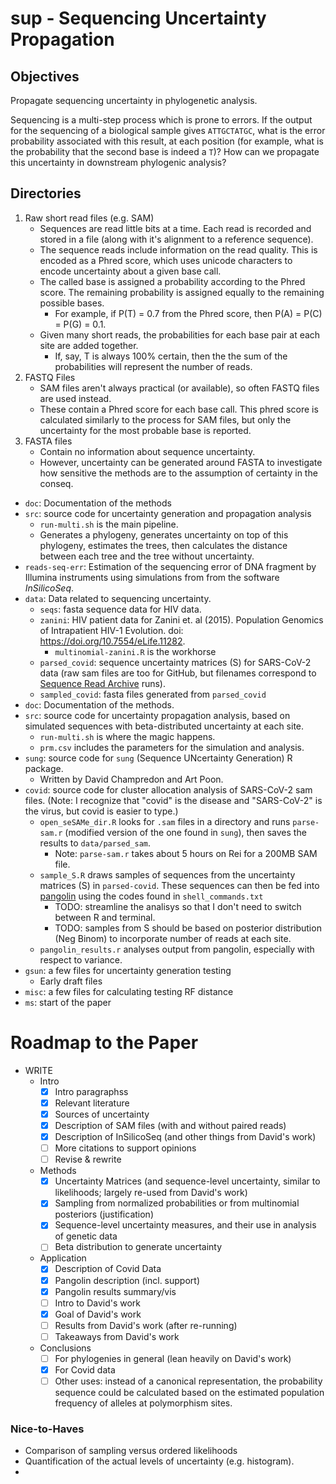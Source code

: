 # sup - Sequencing Uncertainty Propagation

## Objectives

Propagate sequencing uncertainty in phylogenetic analysis.

Sequencing is a multi-step process which is prone to errors. If the output for the sequencing of a biological sample gives `ATTGCTATGC`, what is the error probability associated with this result, at each position (for example, what is the probability that the second base is indeed a `T`)? How can we propagate this uncertainty in downstream phylogenic analysis?

## Directories


1. Raw short read files (e.g. SAM)
    - Sequences are read little bits at a time. Each read is recorded and stored in a file (along with it's alignment to a reference sequence).
    - The sequence reads include information on the read quality. This is encoded as a Phred score, which uses unicode characters to encode uncertainty about a given base call.
    - The called base is assigned a probability according to the Phred score. The remaining probability is assigned equally to the remaining possible bases.
        - For example, if P(T) = 0.7 from the Phred score, then P(A) = P(C) = P(G) = 0.1.
    - Given many short reads, the probabilities for each base pair at each site are added together.
        - If, say, T is always 100% certain, then the the sum of the probabilities will represent the number of reads.
2. FASTQ Files
    - SAM files aren't always practical (or available), so often FASTQ files are used instead.
    - These contain a Phred score for each base call. This phred score is calculated similarly to the process for SAM files, but only the uncertainty for the most probable base is reported.
3. FASTA files
    - Contain no information about sequence uncertainty.
    - However, uncertainty can be generated around FASTA to investigate how sensitive the methods are to the assumption of certainty in the conseq.


- `doc`: Documentation of the methods
- `src`: source code for uncertainty generation and propagation analysis
	- `run-multi.sh` is the main pipeline.
	- Generates a phylogeny, generates uncertainty on top of this phylogeny, estimates the trees, then calculates the distance between each tree and the tree without uncertainty.
- `reads-seq-err`: Estimation of the sequencing error of DNA fragment by Illumina instruments using simulations from from the software *InSilicoSeq*.
- `data`: Data related to sequencing uncertainty.
    - `seqs`: fasta sequence data for HIV data.
    - `zanini`: HIV patient data for Zanini et. al (2015). Population Genomics of Intrapatient HIV-1 Evolution. doi: https://doi.org/10.7554/eLife.11282.
    	- `multinomial-zanini.R` is the workhorse
    - `parsed_covid`: sequence uncertainty matrices (S) for SARS-CoV-2 data (raw sam files are too for GitHub, but filenames correspond to [Sequence Read Archive](https://www.ncbi.nlm.nih.gov/sra) runs).
    - `sampled_covid`: fasta files generated from `parsed_covid`
- `doc`: Documentation of the methods.
- `src`: source code for uncertainty propagation analysis, based on simulated sequences with beta-distributed uncertainty at each site.
    - `run-multi.sh` is where the magic happens.
    - `prm.csv` includes the parameters for the simulation and analysis.
- `sung`: source code for `sung` (Sequence UNcertainty Generation) R package.
    - Written by David Champredon and Art Poon.
- `covid`: source code for cluster allocation analysis of SARS-CoV-2 sam files. (Note: I recognize that "covid" is the disease and "SARS-CoV-2" is the virus, but covid is easier to type.)
    - `open_seSAMe_dir.R` looks for `.sam` files in a directory and runs `parse-sam.r` (modified version of the one found in `sung`), then saves the results to `data/parsed_sam`.
        - Note: `parse-sam.r` takes about 5 hours on Rei for a 200MB SAM file.
    - `sample_S.R` draws samples of sequences from the uncertainty matrices (S) in `parsed-covid`. These sequences can then be fed into [pangolin](https://github.com/cov-lineages/pangolin) using the codes found in `shell_commands.txt`
        - TODO: streamline the analisys so that I don't need to switch between R and terminal.
        - TODO: samples from S should be based on posterior distribution (Neg Binom) to incorporate number of reads at each site.
    - `pangolin_results.r` analyses output from pangolin, especially with respect to variance.
- `gsun`: a few files for uncertainty generation testing
	- Early draft files
- `misc`: a few files for calculating testing RF distance
- `ms`: start of the paper

# Roadmap to the Paper

- WRITE
    - Intro
        - [x] Intro paragraphss
        - [x] Relevant literature
        - [x] Sources of uncertainty
        - [x] Description of SAM files (with and without paired reads)
        - [x] Description of InSilicoSeq (and other things from David's work)
        - [ ] More citations to support opinions
        - [ ] Revise & rewrite
    - Methods
        - [x] Uncertainty Matrices (and sequence-level uncertainty, similar to likelihoods; largely re-used from David's work)
        - [x] Sampling from normalized probabilities or from multinomial posteriors (justification)
        - [x] Sequence-level uncertainty measures, and their use in analysis of genetic data
        - [ ] Beta distribution to generate uncertainty
    - Application
        - [x] Description of Covid Data
        - [x] Pangolin description (incl. support)
        - [x] Pangolin results summary/vis
        - [ ] Intro to David's work
        - [x] Goal of David's work
        - [ ] Results from David's work (after re-running)
        - [ ] Takeaways from David's work
    - Conclusions
        - [ ] For phylogenies in general (lean heavily on David's work)
        - [x] For Covid data
		- [ ] Other uses: instead of a canonical representation, the probability sequence could be calculated based on the estimated population frequency of alleles at polymorphism sites.

### Nice-to-Haves

- Comparison of sampling versus ordered likelihoods
- Quantification of the actual levels of uncertainty (e.g. histogram).
- 




